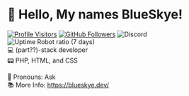 # 👋 Hello, My names BlueSkye!  
 [![Profile Visitors](https://visitor-badge-reloaded.herokuapp.com/badge?page_id=dotargz.visitor.badge.reloaded&color=0080ff&style=for-the-badge&logo=github)](https://github.com/dotargz)
 [![GitHub Followers](https://img.shields.io/github/followers/dotargz?color=0080ff&logo=github&style=for-the-badge)](https://github.com/dotargz?tab=followers/)
![Discord](https://img.shields.io/discord/883571805007261747?color=0080ff&label=Discord%20Server&logo=discord&logo-color=fff&style=for-the-badge)
![Uptime Robot ratio (7 days)](https://img.shields.io/uptimerobot/ratio/7/m790545143-2439a04d4844e0e23f09ab45?color=0080ff&style=for-the-badge)  
         💻  (part??)-stack developer  
         📟  PHP, HTML, and CSS  

💖  Pronouns: Ask  
📚  More Info: https://blueskye.dev/  
